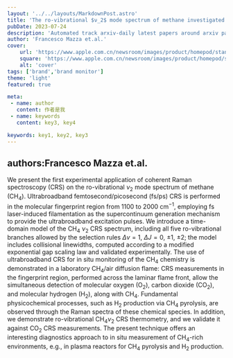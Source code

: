 ---layout: '../../layouts/MarkdownPost.astro'title: 'The ro-vibrational $ν_2$ mode spectrum of methane investigated by ultrabroadband coherent Raman spectroscopy'pubDate: 2023-07-24description: 'Automated track arxiv-daily latest papers around arxiv paper daily template'author: 'Francesco Mazza et.al.'cover:    url: 'https://www.apple.com.cn/newsroom/images/product/homepod/standard/Apple-HomePod-hero-230118_big.jpg.large_2x.jpg'    square: 'https://www.apple.com.cn/newsroom/images/product/homepod/standard/Apple-HomePod-hero-230118_big.jpg.large_2x.jpg'    alt: 'cover'tags: ['brand','brand monitor'] theme: 'light'featured: true
meta: - name: author   content: 作者是我 - name: keywords   content: key3, key4
keywords: key1, key2, key3---## authors:Francesco Mazza et.al. We present the first experimental application of coherent Raman spectroscopy (CRS) on the ro-vibrational $\nu_2$ mode spectrum of methane (CH$_4$). Ultrabroadband femtosecond/picosecond (fs/ps) CRS is performed in the molecular fingerprint region from 1100 to 2000 cm$^{-1}$, employing fs laser-induced filamentation as the supercontinuum generation mechanism to provide the ultrabroadband excitation pulses. We introduce a time-domain model of the CH$_4$ $\nu_2$ CRS spectrum, including all five ro-vibrational branches allowed by the selection rules $\Delta v = 1$, $\Delta J = 0$, $\pm1$, $\pm2$; the model includes collisional linewidths, computed according to a modified exponential gap scaling law and validated experimentally. The use of ultrabroadband CRS for in situ monitoring of the CH$_4$ chemistry is demonstrated in a laboratory CH$_4$/air diffusion flame: CRS measurements in the fingerprint region, performed across the laminar flame front, allow the simultaneous detection of molecular oxygen (O$_2$), carbon dioxide (CO$_2$), and molecular hydrogen (H$_2$), along with CH$_4$. Fundamental physicochemical processes, such as H$_2$ production via CH$_4$ pyrolysis, are observed through the Raman spectra of these chemical species. In addition, we demonstrate ro-vibrational CH$_4\nu_2$ CRS thermometry, and we validate it against CO$_2$ CRS measurements. The present technique offers an interesting diagnostics approach to in situ measurement of CH$_4$-rich environments, e.g., in plasma reactors for CH$_4$ pyrolysis and H$_2$ production.
